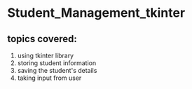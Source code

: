 # Student_Management_tkinter

## topics covered:
1. using tkinter library
2. storing student information
3. saving the student's details
4. taking input from user
